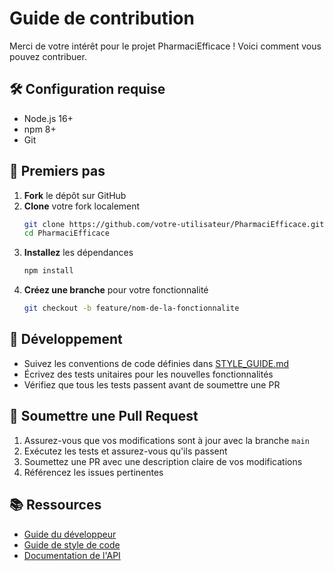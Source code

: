 # Guide de contribution

Merci de votre intérêt pour le projet PharmaciEfficace ! Voici comment vous pouvez contribuer.

## 🛠 Configuration requise

- Node.js 16+
- npm 8+
- Git

## 🚀 Premiers pas

1. **Fork** le dépôt sur GitHub
2. **Clone** votre fork localement
   ```bash
   git clone https://github.com/votre-utilisateur/PharmaciEfficace.git
   cd PharmaciEfficace
   ```
3. **Installez** les dépendances
   ```bash
   npm install
   ```
4. **Créez une branche** pour votre fonctionnalité
   ```bash
   git checkout -b feature/nom-de-la-fonctionnalite
   ```

## 🔧 Développement

- Suivez les conventions de code définies dans [STYLE_GUIDE.md](docs/STYLE_GUIDE.md)
- Écrivez des tests unitaires pour les nouvelles fonctionnalités
- Vérifiez que tous les tests passent avant de soumettre une PR

## 📝 Soumettre une Pull Request

1. Assurez-vous que vos modifications sont à jour avec la branche `main`
2. Exécutez les tests et assurez-vous qu'ils passent
3. Soumettez une PR avec une description claire de vos modifications
4. Référencez les issues pertinentes

## 📚 Ressources

- [Guide du développeur](docs/DEVELOPER_GUIDE.md)
- [Guide de style de code](docs/STYLE_GUIDE.md)
- [Documentation de l'API](docs/API.md)

